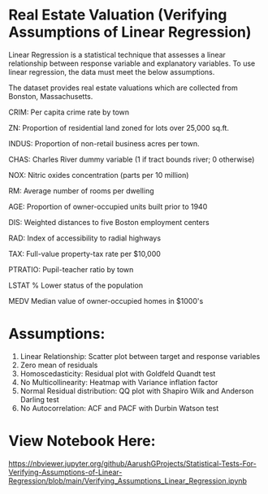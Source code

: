 # Real Estate Valuation (Verifying Assumptions of Linear Regression)

Linear Regression is a statistical technique that assesses a linear relationship between response variable and explanatory variables. To use linear regression, the data must meet the below assumptions.

The dataset provides real estate valuations which are collected from Bonston, Massachusetts.

CRIM: Per capita crime rate by town

ZN: Proportion of residential land zoned for lots over 25,000 sq.ft.

INDUS: Proportion of non-retail business acres per town.

CHAS: Charles River dummy variable (1 if tract bounds river; 0 otherwise)

NOX: Nitric oxides concentration (parts per 10 million)

RM: Average number of rooms per dwelling

AGE: Proportion of owner-occupied units built prior to 1940

DIS: Weighted distances to five Boston employment centers

RAD: Index of accessibility to radial highways

TAX: Full-value property-tax rate per $10,000

PTRATIO: Pupil-teacher ratio by town

LSTAT % Lower status of the population

MEDV Median value of owner-occupied homes in $1000's

# Assumptions:

1. Linear Relationship: Scatter plot between target and response variables
2. Zero mean of residuals 
3. Homoscedasticity: Residual plot with Goldfeld Quandt test
4. No Multicollinearity: Heatmap with Variance inflation factor
5. Normal Residual distribution: QQ plot with Shapiro Wilk and Anderson Darling test
6. No Autocorrelation: ACF and PACF with Durbin Watson test

# View Notebook Here: 
https://nbviewer.jupyter.org/github/AarushGProjects/Statistical-Tests-For-Verifying-Assumptions-of-Linear-Regression/blob/main/Verifying_Assumptions_Linear_Regression.ipynb
